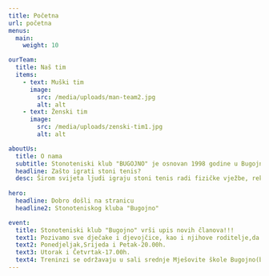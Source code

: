 ```yaml
---
title: Početna
url: početna
menus:
  main:
    weight: 10

ourTeam:
  title: Naš tim
  items:
    - text: Muški tim
      image:
        src: /media/uploads/man-team2.jpg
        alt: alt
    - text: Ženski tim
      image:
        src: /media/uploads/zenski-tim1.jpg
        alt: alt

aboutUs:
  title: O nama
  subtitle: Stonoteniski klub "BUGOJNO" je osnovan 1998 godine u Bugojnu.U svojoj historiji bilježi odlične rezultate kako na domaćoj,tako i na međunarodnoj stonoteniskoj sceni.Trenutno,naš klub se takmiči u svim omladinskim selekcijama,također ženska seniorska ekipa se takmiči u Premijer ligi BiH,a dok se muška seniorska ekipa takmiči u Prvoj ligi Federacije BiH.Jedan od bitnijih uspjeha za naš klub jeste da je naš klub bio domaćin dva Balkanska prvenstva.
  headline: Zašto igrati stoni tenis?
  desc: Širom svijeta ljudi igraju stoni tenis radi fizičke vježbe, rekreacije i emotivnog pražnjenja.Stoni tenis, ukoliko se igra s trudom, ima impresivnu listu fizičkih prednosti, od kojih je najočiglednija koordinacija ruke i oka. Brzina, spin i kontrola loptice su od suštinskog značaja, a utrenirani igrači su u stanju da kreiraju i rješavaju izazove uključujući ova tri faktora.Unaprijeđeni refleksi su rezultat brze izmjene udaraca na vrlo kratkim distancama. Unaprijeđuju se kako fini pokreti mišića (npr. trzaj iz zgloba), tako i komplikovaniji koordinisani pokreti čitavog tijela (npr. udarac iz kuka). Igra se ističe eksplozivnim pokretima tijela i brzim povratkom u prvobitni položaj, usljed čega dolazi do brzog razvoja mišića pokreta.Stoni tenis je opravdano opisan kao „brzi šah“. Sposobnost koncentracije na primjenu određene taktike je od koristi za sve uzraste. Stoni tenis je tokom čitave godine dostupan za emotivno pražnjenje. To je jedan od rijetkih sportova u kojima veličina, godine i pol ne predstavljaju bitne takmičarske faktore
  
hero:
  headline: Dobro došli na stranicu
  headline2: Stonoteniskog kluba "Bugojno"

event:
  title: Stonoteniski klub "Bugojno" vrši upis novih članova!!!
  text1: Pozivamo sve dječake i djevojčice, kao i njihove roditelje,da nam se pridruže u ovom zabavnom i kreativnom sportu.
  text2: Ponedjeljak,Srijeda i Petak-20.00h.
  text3: Utorak i Četvrtak-17.00h.
  text4: Treninzi se održavaju u sali srednje Mješovite škole Bugojno(bivša Gimnazija).
---
```

